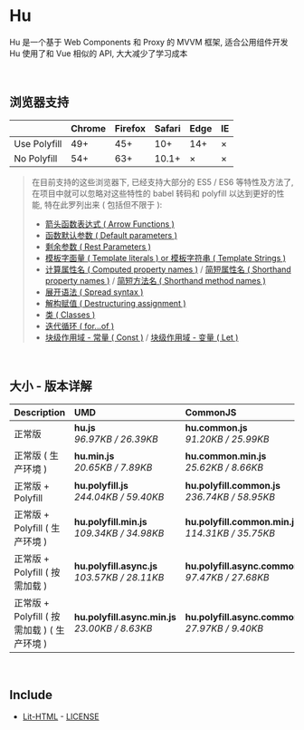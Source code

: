 # Hu
Hu 是一个基于 Web Components 和 Proxy 的 MVVM 框架, 适合公用组件开发<br>
Hu 使用了和 Vue 相似的 API, 大大减少了学习成本

<br>

## 浏览器支持

|              | Chrome | Firefox | Safari | Edge | IE |
| :-           | :-     | :-      | :-     | :-   | :- |
| Use Polyfill | 49+    | 45+     | 10+    | 14+  | ×  |
| No Polyfill  | 54+    | 63+     | 10.1+  | ×    | ×  |

> 在目前支持的这些浏览器下, 已经支持大部分的 ES5 / ES6 等特性及方法了,<br>
> 在项目中就可以忽略对这些特性的 babel 转码和 polyfill 以达到更好的性能, 特在此罗列出来 ( 包括但不限于 ): <br>
  > - [箭头函数表达式 ( Arrow Functions )](https://developer.mozilla.org/zh-CN/docs/Web/JavaScript/Reference/Functions/Arrow_functions)
  > - [函数默认参数 ( Default parameters )](https://developer.mozilla.org/zh-CN/docs/Web/JavaScript/Reference/Functions/Default_parameters)
  > - [剩余参数 ( Rest Parameters )](https://developer.mozilla.org/zh-CN/docs/Web/JavaScript/Reference/Functions/Rest_parameters)
  > - [模板字面量 ( Template literals ) or 模板字符串 ( Template Strings )](https://developer.mozilla.org/zh-CN/docs/Web/JavaScript/Reference/template_strings)
  > - [计算属性名 ( Computed property names )](https://developer.mozilla.org/zh-CN/docs/Web/JavaScript/Reference/Operators/Object_initializer#计算属性名) / [简短属性名 ( Shorthand property names )](https://developer.mozilla.org/zh-CN/docs/Web/JavaScript/Reference/Operators/Object_initializer#属性定义) / [简短方法名 ( Shorthand method names )](https://developer.mozilla.org/zh-CN/docs/Web/JavaScript/Reference/Operators/Object_initializer#方法定义)
  > - [展开语法 ( Spread syntax )](https://developer.mozilla.org/zh-CN/docs/Web/JavaScript/Reference/Operators/Spread_syntax)
  > - [解构赋值 ( Destructuring assignment )](https://developer.mozilla.org/zh-CN/docs/Web/JavaScript/Reference/Operators/Destructuring_assignment)
  > - [类 ( Classes )](https://developer.mozilla.org/zh-CN/docs/Web/JavaScript/Reference/Classes)
  > - [迭代循环 ( for...of )](https://developer.mozilla.org/zh-CN/docs/Web/JavaScript/Reference/Statements/for...of)
  > - [块级作用域 - 常量 ( Const )](https://developer.mozilla.org/zh-CN/docs/Web/JavaScript/Reference/Statements/const) / [块级作用域 - 变量 ( Let )](https://developer.mozilla.org/zh-CN/docs/Web/JavaScript/Reference/Statements/let)

<br>

## 大小 - 版本详解
| Description | UMD | CommonJS | ES Module |
| :- | :- | :- | :- |
| 正常版 | **hu.js**<br>*96.97KB / 26.39KB* | **hu.common.js**<br>*91.20KB / 25.99KB* | **hu.esm.js**<br>*91.18KB / 25.97KB* |
| 正常版 ( 生产环境 ) | **hu.min.js**<br>*20.65KB / 7.89KB* | **hu.common.min.js**<br>*25.62KB / 8.66KB* | **hu.esm.min.js**<br>*20.48KB / 7.82KB* |
| 正常版 + Polyfill | **hu.polyfill.js**<br>*244.04KB / 59.40KB* | **hu.polyfill.common.js**<br>*236.74KB / 58.95KB* | **hu.polyfill.esm.js**<br>*236.72KB / 58.93KB* |
| 正常版 + Polyfill ( 生产环境 ) | **hu.polyfill.min.js**<br>*109.34KB / 34.98KB* | **hu.polyfill.common.min.js**<br>*114.31KB / 35.75KB* | **hu.polyfill.esm.min.js**<br>*109.18KB / 34.91KB* |
| 正常版 + Polyfill ( 按需加载 ) | **hu.polyfill.async.js**<br>*103.57KB / 28.11KB* | **hu.polyfill.async.common.js**<br>*97.47KB / 27.68KB* | **hu.polyfill.async.esm.js**<br>*97.45KB / 27.67KB* |
| 正常版 + Polyfill ( 按需加载 ) ( 生产环境 ) | **hu.polyfill.async.min.js**<br>*23.00KB / 8.63KB* | **hu.polyfill.async.common.min.js**<br>*27.97KB / 9.40KB* | **hu.polyfill.async.esm.min.js**<br>*22.83KB / 8.56KB* |

<br>

## Include
  - [Lit-HTML](https://github.com/Polymer/lit-html) \- [LICENSE](https://github.com/Polymer/lit-html/blob/master/LICENSE)
